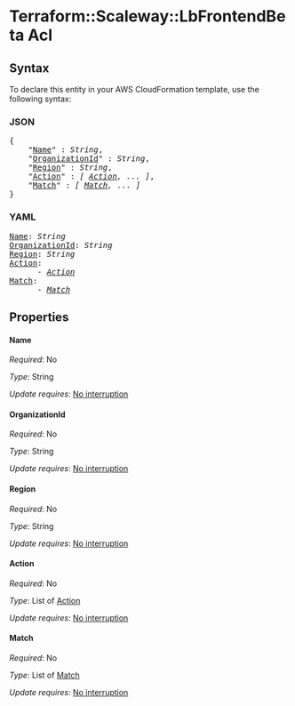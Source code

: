 # Terraform::Scaleway::LbFrontendBeta Acl

## Syntax

To declare this entity in your AWS CloudFormation template, use the following syntax:

### JSON

<pre>
{
    "<a href="#name" title="Name">Name</a>" : <i>String</i>,
    "<a href="#organizationid" title="OrganizationId">OrganizationId</a>" : <i>String</i>,
    "<a href="#region" title="Region">Region</a>" : <i>String</i>,
    "<a href="#action" title="Action">Action</a>" : <i>[ <a href="acl-action.md">Action</a>, ... ]</i>,
    "<a href="#match" title="Match">Match</a>" : <i>[ <a href="acl-match.md">Match</a>, ... ]</i>
}
</pre>

### YAML

<pre>
<a href="#name" title="Name">Name</a>: <i>String</i>
<a href="#organizationid" title="OrganizationId">OrganizationId</a>: <i>String</i>
<a href="#region" title="Region">Region</a>: <i>String</i>
<a href="#action" title="Action">Action</a>: <i>
      - <a href="acl-action.md">Action</a></i>
<a href="#match" title="Match">Match</a>: <i>
      - <a href="acl-match.md">Match</a></i>
</pre>

## Properties

#### Name

_Required_: No

_Type_: String

_Update requires_: [No interruption](https://docs.aws.amazon.com/AWSCloudFormation/latest/UserGuide/using-cfn-updating-stacks-update-behaviors.html#update-no-interrupt)

#### OrganizationId

_Required_: No

_Type_: String

_Update requires_: [No interruption](https://docs.aws.amazon.com/AWSCloudFormation/latest/UserGuide/using-cfn-updating-stacks-update-behaviors.html#update-no-interrupt)

#### Region

_Required_: No

_Type_: String

_Update requires_: [No interruption](https://docs.aws.amazon.com/AWSCloudFormation/latest/UserGuide/using-cfn-updating-stacks-update-behaviors.html#update-no-interrupt)

#### Action

_Required_: No

_Type_: List of <a href="acl-action.md">Action</a>

_Update requires_: [No interruption](https://docs.aws.amazon.com/AWSCloudFormation/latest/UserGuide/using-cfn-updating-stacks-update-behaviors.html#update-no-interrupt)

#### Match

_Required_: No

_Type_: List of <a href="acl-match.md">Match</a>

_Update requires_: [No interruption](https://docs.aws.amazon.com/AWSCloudFormation/latest/UserGuide/using-cfn-updating-stacks-update-behaviors.html#update-no-interrupt)

